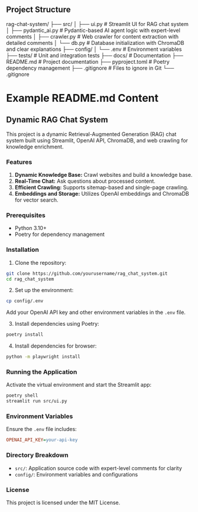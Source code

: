 ## Project Structure

rag-chat-system/
├── src/
│   ├── ui.py         # Streamlit UI for RAG chat system
│   ├── pydantic_ai.py # Pydantic-based AI agent logic with expert-level comments
│   ├── crawler.py    # Web crawler for content extraction with detailed comments
│   └── db.py         # Database initialization with ChromaDB and clear explanations
├── config/
│   └── .env          # Environment variables
├── tests/            # Unit and integration tests
├── docs/             # Documentation
├── README.md         # Project documentation
├── pyproject.toml    # Poetry dependency management
├── .gitignore        # Files to ignore in Git
└── .gitignore



# Example README.md Content

## Dynamic RAG Chat System

This project is a dynamic Retrieval-Augmented Generation (RAG) chat system built using Streamlit, OpenAI API, ChromaDB, and web crawling for knowledge enrichment.

### Features
1. **Dynamic Knowledge Base:** Crawl websites and build a knowledge base.
2. **Real-Time Chat:** Ask questions about processed content.
3. **Efficient Crawling:** Supports sitemap-based and single-page crawling.
4. **Embeddings and Storage:** Utilizes OpenAI embeddings and ChromaDB for vector search.

### Prerequisites
- Python 3.10+
- Poetry for dependency management

### Installation
1. Clone the repository:
```bash
git clone https://github.com/yourusername/rag_chat_system.git
cd rag_chat_system
```

2. Set up the environment:
```bash
cp config/.env
```
Add your OpenAI API key and other environment variables in the `.env` file.

3. Install dependencies using Poetry:
```bash
poetry install
```

4. Install dependencies for browser:
```bash
python -m playwright install 
```

### Running the Application
Activate the virtual environment and start the Streamlit app:
```bash
poetry shell
streamlit run src/ui.py
```

### Environment Variables
Ensure the `.env` file includes:
```ini
OPENAI_API_KEY=your-api-key
```

### Directory Breakdown
- `src/`: Application source code with expert-level comments for clarity
- `config/`: Environment variables and configurations

### License
This project is licensed under the MIT License.
